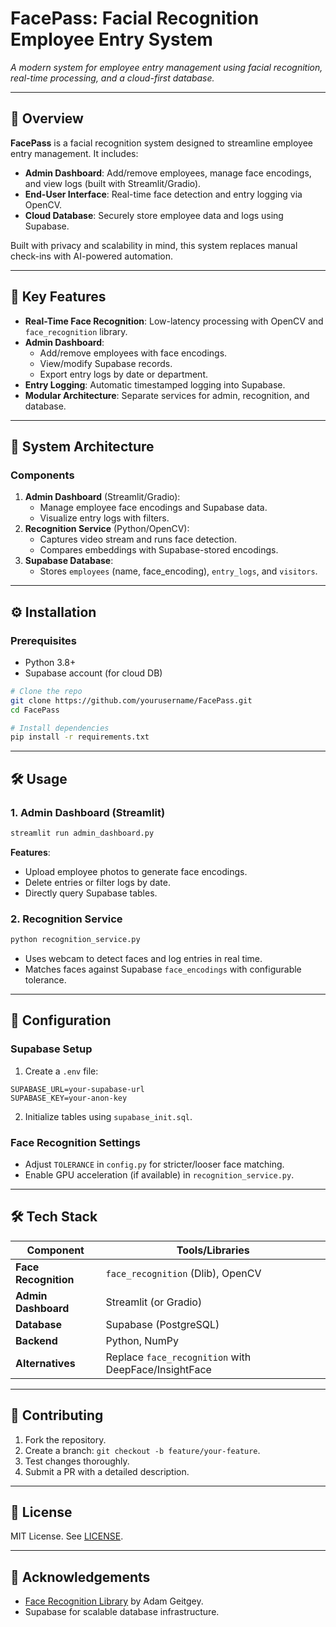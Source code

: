 # FacePass: Facial Recognition Employee Entry System  
*A modern system for employee entry management using facial recognition, real-time processing, and a cloud-first database.*

---

## 📌 Overview  
**FacePass** is a facial recognition system designed to streamline employee entry management. It includes:  
- **Admin Dashboard**: Add/remove employees, manage face encodings, and view logs (built with Streamlit/Gradio).  
- **End-User Interface**: Real-time face detection and entry logging via OpenCV.  
- **Cloud Database**: Securely store employee data and logs using Supabase.  

Built with privacy and scalability in mind, this system replaces manual check-ins with AI-powered automation.  

---

## 🚀 Key Features  
- **Real-Time Face Recognition**: Low-latency processing with OpenCV and `face_recognition` library.  
- **Admin Dashboard**:  
  - Add/remove employees with face encodings.  
  - View/modify Supabase records.  
  - Export entry logs by date or department.  
- **Entry Logging**: Automatic timestamped logging into Supabase.  
- **Modular Architecture**: Separate services for admin, recognition, and database.  

---

## 🧩 System Architecture  

### Components  
1. **Admin Dashboard** (Streamlit/Gradio):  
   - Manage employee face encodings and Supabase data.  
   - Visualize entry logs with filters.  
2. **Recognition Service** (Python/OpenCV):  
   - Captures video stream and runs face detection.  
   - Compares embeddings with Supabase-stored encodings.  
3. **Supabase Database**:  
   - Stores `employees` (name, face_encoding), `entry_logs`, and `visitors`.  

---

## ⚙️ Installation  
### Prerequisites  
- Python 3.8+  
- Supabase account (for cloud DB)  

```bash  
# Clone the repo  
git clone https://github.com/yourusername/FacePass.git  
cd FacePass  

# Install dependencies  
pip install -r requirements.txt  
```

---

## 🛠️ Usage  
### 1. Admin Dashboard (Streamlit)  
```bash  
streamlit run admin_dashboard.py  
```  
**Features**:  
- Upload employee photos to generate face encodings.  
- Delete entries or filter logs by date.  
- Directly query Supabase tables.  

### 2. Recognition Service  
```bash  
python recognition_service.py  
```  
- Uses webcam to detect faces and log entries in real time.  
- Matches faces against Supabase `face_encodings` with configurable tolerance.  

---

## 🔧 Configuration  
### Supabase Setup  
1. Create a `.env` file:  
```env  
SUPABASE_URL=your-supabase-url  
SUPABASE_KEY=your-anon-key  
```  

2. Initialize tables using `supabase_init.sql`.  

### Face Recognition Settings  
- Adjust `TOLERANCE` in `config.py` for stricter/looser face matching.  
- Enable GPU acceleration (if available) in `recognition_service.py`.  

---

## 🛠️ Tech Stack  
| Component               | Tools/Libraries                                   |  
|-------------------------|---------------------------------------------------|  
| **Face Recognition**    | `face_recognition` (Dlib), OpenCV                 |  
| **Admin Dashboard**     | Streamlit (or Gradio)                             |  
| **Database**            | Supabase (PostgreSQL)                             |  
| **Backend**             | Python, NumPy                                     |  
| **Alternatives**        | Replace `face_recognition` with DeepFace/InsightFace |  

---

## 🤝 Contributing  
1. Fork the repository.  
2. Create a branch: `git checkout -b feature/your-feature`.  
3. Test changes thoroughly.  
4. Submit a PR with a detailed description.  

---

## 📄 License  
MIT License. See [LICENSE](LICENSE).  

---

## 🙏 Acknowledgements  
- [Face Recognition Library](https://github.com/ageitgey/face_recognition) by Adam Geitgey.  
- Supabase for scalable database infrastructure.  
